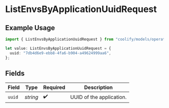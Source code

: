 # ListEnvsByApplicationUuidRequest

## Example Usage

```typescript
import { ListEnvsByApplicationUuidRequest } from "coolify/models/operations";

let value: ListEnvsByApplicationUuidRequest = {
  uuid: "7db4d6e9-ebb8-4fa6-b904-a49624999aa6",
};
```

## Fields

| Field                    | Type                     | Required                 | Description              |
| ------------------------ | ------------------------ | ------------------------ | ------------------------ |
| `uuid`                   | *string*                 | :heavy_check_mark:       | UUID of the application. |